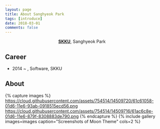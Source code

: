 ```yaml
---
layout: page
title: About Sanghyeok Park
tags: [introduce]
date: 2018-03-01
comments: false
---
```

    
<center><a href="http://www.skku.edu/"><b>SKKU</b></a>, Sanghyeok Park</center>

## Career
* 2014 ~ , Software, SKKU
## About

{% capture images %}
    https://cloud.githubusercontent.com/assets/754514/14509720/61c61058-01d6-11e6-93ab-0918515ecd56.png
    https://cloud.githubusercontent.com/assets/754514/14509716/61ac6c8e-01d6-11e6-879f-8308883de790.png
{% endcapture %}
{% include gallery images=images caption="Screenshots of Moon Theme" cols=2 %}

